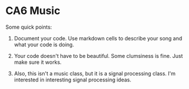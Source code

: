 # CA6 Music
Some quick points:

1. Document your code.  Use markdown cells to describe your song and what your code is doing.

2. Your code doesn't have to be beautiful.  Some clumsiness is fine.  Just make sure it works.

3. Also, this isn't a music class, but it is a signal processing class.  I'm interested in interesting signal processing ideas.

